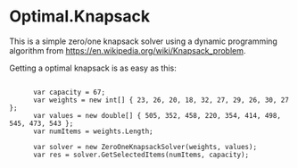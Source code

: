 # Optimal.Knapsack

This is a simple zero/one knapsack solver using a dynamic programming algorithm from https://en.wikipedia.org/wiki/Knapsack_problem.

Getting a optimal knapsack is as easy as this:
```

      var capacity = 67;
      var weights = new int[] { 23, 26, 20, 18, 32, 27, 29, 26, 30, 27 };
      var values = new double[] { 505, 352, 458, 220, 354, 414, 498, 545, 473, 543 };
      var numItems = weights.Length;
      
      var solver = new ZeroOneKnapsackSolver(weights, values);
      var res = solver.GetSelectedItems(numItems, capacity);
      
```
